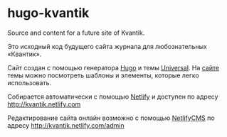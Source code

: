 # hugo-kvantik
Source and content for a future site of Kvantik.

Это исходный код будущего сайта журнала для любознательных «Квантик».


Сайт создан с помощью генератора [Hugo](http://gohugo.io) и темы [Universal](http://themes.gohugo.io/theme/hugo-universal-theme/).
На [сайте](http://universal.ondrejsvestka.cz) темы можно посмотреть шаблоны и элементы, которые легко использовать.

Собирается автоматически с помощью [Netlify](http://netlify.com) и доступен по адресу http://kvantik.netlify.com

Редактирование сайта онлайн возможно с помощью [NetlifyCMS](http://netlifycms.org) по адресу http://kvantik.netlify.com/admin
